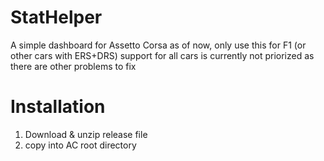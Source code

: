 # StatHelper
A simple dashboard for Assetto Corsa
as of now, only use this for F1 (or other cars with ERS+DRS)
support for all cars is currently not priorized as there are other problems to fix
# Installation
1. Download & unzip release file
2. copy into AC root directory
